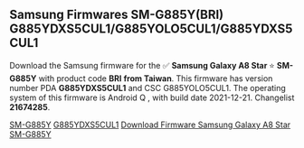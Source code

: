 <h2>Samsung Firmwares SM-G885Y(BRI) G885YDXS5CUL1/G885YOLO5CUL1/G885YDXS5CUL1</h2>
Download the Samsung firmware for the ✅ <strong>Samsung Galaxy A8 Star </strong> ⭐ <strong>SM-G885Y</strong> with product code <strong>BRI</strong> <strong> from Taiwan</strong>. This firmware has version number PDA <strong>G885YDXS5CUL1</strong> and CSC G885YOLO5CUL1. The operating system of this firmware is Android Q , with build date 2021-12-21. Changelist <strong>21674285</strong>.

[SM-G885Y](https://samfirm.shop/samsung/model/SM-G885Y)
[G885YDXS5CUL1](https://samfirm.shop/samsung/pda/G885YDXS5CUL1)
[Download Firmware Samsung Galaxy A8 Star SM-G885Y](https://samfirm.shop/samsung/firmware/484220)
